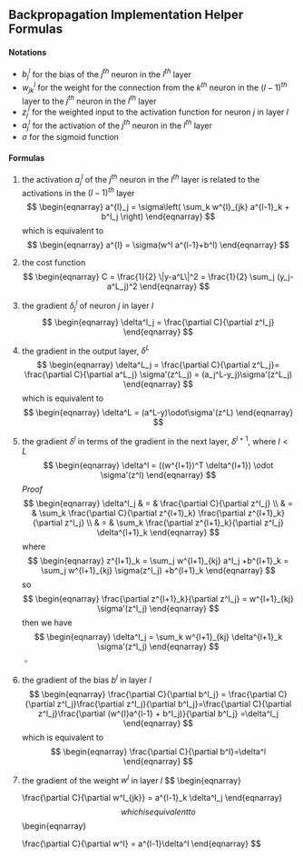 ## Backpropagation Implementation Helper Formulas

#### Notations

- $b^l_j$ for the bias of the $j^{th}$ neuron in the $l^{th}$ layer
- $w^l_{jk}$ for the weight for the connection from the $k^{th}$ neuron in the
  $(l−1)^{th}$ layer to the $j^{th}$ neuron in the $l^{th}$ layer
- $z^l_j$ for the weighted input to the activation function for neuron $j$ in layer $l$
- $a^{l}_{j}$ for the activation of the $j^{th}$ neuron in the $l^{th}$ layer
- $\sigma$ for the sigmoid function

#### Formulas

1. the activation $a^{l}_{j}$ of the $j^{th}$ neuron in the $l^{th}$ layer is related to the activations in the $(l−1)^{th}$ layer
   $$
   \begin{eqnarray} 
     a^{l}_j = \sigma\left( \sum_k w^{l}_{jk} a^{l-1}_k + b^l_j \right)
   \end{eqnarray}
   $$
   which is equivalent to
   $$
   \begin{eqnarray} 
     a^{l} = \sigma(w^l a^{l-1}+b^l)
   \end{eqnarray}
   $$

2. the cost function 
   $$
   \begin{eqnarray}
     C = \frac{1}{2} \|y-a^L\|^2 = \frac{1}{2} \sum_j (y_j-a^L_j)^2
   \end{eqnarray}
   $$

3. the gradient $δ^l_j$ of neuron $j$ in layer $l$
   $$
   \begin{eqnarray} 
     \delta^l_j = \frac{\partial C}{\partial z^l_j}
   \end{eqnarray}
   $$

4. the gradient in the output layer, $δ^L$
   $$
   \begin{eqnarray} 
     \delta^L_j = \frac{\partial C}{\partial z^L_j}= \frac{\partial C}{\partial a^L_j} \sigma'(z^L_j) = (a_j^L-y_j)\sigma'(z^L_j)
   \end{eqnarray}
   $$
   which is equivalent to
   $$
   \begin{eqnarray} 
     \delta^L = (a^L-y)\odot\sigma'(z^L)
   \end{eqnarray}
   $$

5. the gradient $δ^l$ in terms of the gradient in the next layer, $δ^{l+1}$, where $l < L$
   $$
   \begin{eqnarray} 
     \delta^l = ((w^{l+1})^T \delta^{l+1}) \odot \sigma'(z^l)
   \end{eqnarray}
   $$
   *Proof*
   $$
   \begin{eqnarray}
     \delta^l_j & = & \frac{\partial C}{\partial z^l_j} \\
     & = & \sum_k \frac{\partial C}{\partial z^{l+1}_k} \frac{\partial z^{l+1}_k}{\partial z^l_j} \\ 
     & = & \sum_k \frac{\partial z^{l+1}_k}{\partial z^l_j} \delta^{l+1}_k
   \end{eqnarray}
   $$
   where 
   $$
   \begin{eqnarray}
     z^{l+1}_k = \sum_j w^{l+1}_{kj} a^l_j +b^{l+1}_k = \sum_j w^{l+1}_{kj} \sigma(z^l_j) +b^{l+1}_k
   \end{eqnarray}
   $$
   so
   $$
   \begin{eqnarray}
     \frac{\partial z^{l+1}_k}{\partial z^l_j} = w^{l+1}_{kj} \sigma'(z^l_j)
   \end{eqnarray}
   $$
   then we have
   $$
   \begin{eqnarray}
     \delta^l_j = \sum_k w^{l+1}_{kj}  \delta^{l+1}_k \sigma'(z^l_j)
   \end{eqnarray}
   $$
   ​                                           															$\square$

6. the gradient of the bias $b^l$ in layer $l$ 
   $$
   \begin{eqnarray}  \frac{\partial C}{\partial b^l_j} = \frac{\partial C}{\partial z^l_j}\frac{\partial z^l_j}{\partial b^l_j}=\frac{\partial C}{\partial z^l_j}\frac{\partial (w^{l}a^{l-1} + b^l_j)}{\partial b^l_j}
     =\delta^l_j
   \end{eqnarray}
   $$
   which is equivalent to
   $$
   \begin{eqnarray}  \frac{\partial C}{\partial b^l}=\delta^l
   \end{eqnarray}
   $$

7. the gradient of the weight $w^l$ in layer $l$
   $$
   \begin{eqnarray}
     
     \frac{\partial C}{\partial w^l_{jk}} = a^{l-1}_k \delta^l_j
   \end{eqnarray}
   $$
   which is equivalent to
   $$
   \begin{eqnarray}
     
     \frac{\partial C}{\partial w^l} = a^{l-1}\delta^l
   \end{eqnarray}
   $$





